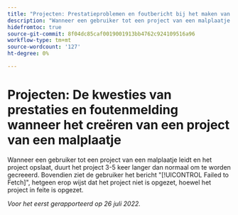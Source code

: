 ```yaml
---
title: "Projecten: Prestatieproblemen en foutbericht bij het maken van een project op basis van een sjabloon."
description: "Wanneer een gebruiker tot een project van een malplaatje leidt en het project bewaart, duurt het project 3-5 keer langer dan normaal om te worden gecreeerd. Bovendien ziet de gebruiker het bericht Ontbroken aan Vetch, dat suggereert dat het project niet is gecreeerd, hoewel het project in feite is gecreeerd."
hidefromtoc: true
source-git-commit: 8f04dc85caf0019001913bb4762c924109516a96
workflow-type: tm+mt
source-wordcount: '127'
ht-degree: 0%

---
```



# Projecten: De kwesties van prestaties en foutenmelding wanneer het creëren van een project van een malplaatje

Wanneer een gebruiker tot een project van een malplaatje leidt en het project opslaat, duurt het project 3-5 keer langer dan normaal om te worden gecreeerd. Bovendien ziet de gebruiker het bericht &quot;[!UICONTROL Failed to Fetch]&quot;, hetgeen erop wijst dat het project niet is opgezet, hoewel het project in feite is opgezet.

_Voor het eerst gerapporteerd op 26 juli 2022._

